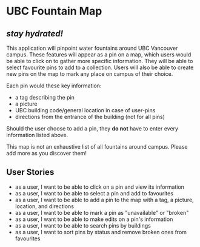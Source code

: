 # UBC Fountain Map

## *stay hydrated!*

This application will pinpoint water fountains around UBC Vancouver campus.
These features will appear as a pin on a map, which users would be able to click on to gather more
specific information. They will be able to select favourite pins to add to a collection. 
Users will also be able to create new pins on the map to mark any place on campus
of their choice.

Each pin would these key information:
- a tag describing the pin
- a picture
- UBC building code/general location in case of user-pins
- directions from the entrance of the building (not for all pins) 


Should the user choose to add a pin, they **do not** have to enter every information listed above.

This map is not an exhaustive list of all fountains around campus. Please add more as you discover them!

## User Stories

- as a user, I want to be able to click on a pin and view its information
- as a user, I want to be able to select a pin and add to favourites
- as a user, I want to be able to add a pin to the map with a tag, a picture,
location, and directions
- as a user, I want to be able to mark a pin as "unavailable" or "broken"
- as a user, I want to be able to make edits on a pin's information 
- as a user, I want to be able to search pins by buildings 
- as a user, I want to sort pins by status and remove broken ones from favourites
